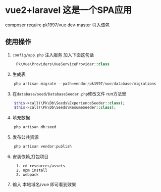 # vue2+laravel 这是一个SPA应用 


composer require pk1997/vue dev-master 引入该包

## 使用操作

1. `config/app.php` 注入服务 加入下面这句话
```php
     Pk\Vue\Providers\VueServiceProvider::class
```

 
2. 生成表
```php
    php artisan migrate --path=vendor/pk1997/vue/database/migrations
```

3. 在`database/seed/DatabaseSeeder.php`修改文件 run方法里 
```php
    $this->call(\Pk\Db\Seeds\ExperienceSeeder::class);
    $this->call(\Pk\Db\Seeds\ResumeSeeder::class);
```
 
4. 填充数据
```php
    php artisan db:seed
```
 
5. 发布公共资源
```php
    php artisan vendor:publish
```

 
6. 安装依赖,打包项目
```npm
     1. cd resources/assets
     2. npm install 
     2. webpack
```
  
7. 输入 本地域名/vue 即可看到效果

